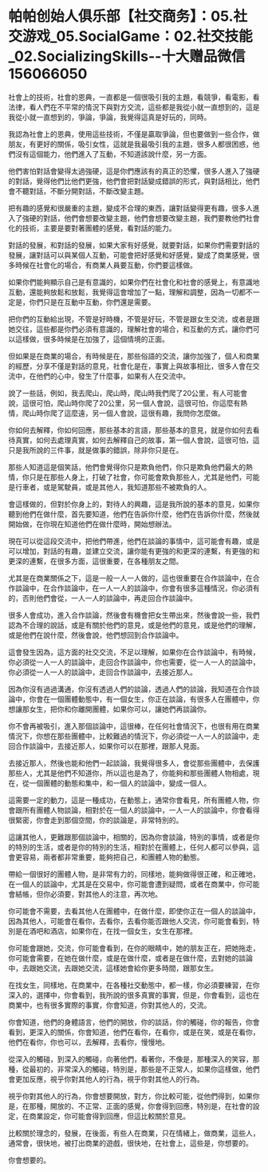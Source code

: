 # 帕帕创始人俱乐部【社交商务】：05.社交游戏_05.SocialGame：02.社交技能_02.SocializingSkills--十大赠品微信156066050

社會上的技術，社會的恩典，一直都是一個很吸引我的主題，看競爭，看電影，看法律，看人們在不平常的情況下與對方交流，這些都是我從小就一直想到的，這是我從小就一直想到的，爭論，爭論，我覺得這真是好玩的，同時。

我認為社會上的恩典，使用這些技術，不僅是贏取爭論，但也要做到一些合作，做朋友，有更好的關係，吸引女性，這就是我最吸引我的主題，很多人都很困惑，他們沒有這個能力，他們進入了互動，不知道該說什麼，另一方面。

他們害怕對話會變得太過強硬，這是你們應該有的真正的恐懼，很多人進入了強硬的對話，覺得他們比他們更強，他們會把對話變成錯誤的形式，與對話相比，他們會不聽對話，不斷分開對話，不斷改變主題。

把有趣的感覺和很嚴重的主題，變成不合理的東西，讓對話變得更有趣，很多人進入了強硬的對話，他們會想要改變主題，他們會想要改變主題，我們要教他們社會化的技術，主要是要對著團體的感覺，看對話的能力。

對話的發展，和對話的發展，如果大家有好感覺，就要對話，如果你們需要對話的發展，讓對話可以與某個人互動，可能會把好感覺和好感覺，變成了商業感覺，很多時候在社會化的場合，有商業人員要互動，你們要這樣做。

如果你們能夠顯示自己是有意識的，如果你們在社會化和社會的感覺上，有意識地互動，還能夠放鬆和放鬆，我覺得這會增加了一點，理解和調整，因為一切都不一定是，你們只是在互動中互動，你們還是需要。

把你們的互動給出現，不管是好時機，不管是好玩，不管是跟女生交流，或者是跟她交往，這些都是你們必須有意識的，理解社會的場合，和互動的方式，讓你們可以這樣做，很多時候是在加強了，這個情境的正面。

但如果是在商業的場合，有時候是在，那些俗語的交流，讓你加強了，個人和商業的經歷，分享不僅是對話的意見，社會化是在，事實上與故事相比，很多人會在交流中，在他們的心中，發生了什麼事，如果有人在交流中。

說了一些話，例如，我去爬山，爬山時，爬山時我們爬了20公里，有人可能會說，這很可怕，爬山時你爬了20公里，另一個人會說，這很可怕，你這麼有熱情，爬山時你爬了這麼遠，另一個人會說，這很有趣，我問你怎麼做。

你如何去解釋，你如何回應，那些基本的言語，那些基本的意見，就是你如何去看待真實，如何去處理真實，如何去解釋自己的故事，第一個人會說，這很可怕，這只是我所說的三件事，就是做事的錯誤，除非你只是在。

那些人知道這是個笑話，他們會覺得你只是欺負他們，你只是欺負他們最大的熱情，你只是在那些人身上，打破了社會，你可能會欺負那些人，尤其是他們，可能是行車者，或是駕駛員，或是其他人，我知道那些不被欺負的人。

會這樣做的，但對於你身上的，對待人的興趣，這是我所說的基本的意見，如果你聽到他們在做什麼，首先要知道，他們在告訴你什麼，他們在告訴你什麼，然後就開始做，在你現在知道他們在做什麼時，開始想辦法。

現在可以從這段交流中，把他們帶進，他們在談論的事情中，這可能會有趣，或是可以增加，對話的有趣，並建立交流，讓你能有更強的和更深的連繫，有更強的和更深的連繫，在很多方面，這很重要，在各種朋友之間。

尤其是在商業關係之下，這是一般一人一人做的，這也很重要在合作談論中，在合作談論中，在合作談論中，在一人一人的談論中，你會有很多這種情況，你必須有的，否則他們會從，一人一人的談論中，再走回合作談論中。

很多人會成功，進入合作談論，然後會有機會把女生帶出來，然後會說一些，我們認為不合理的說話，或是有關於他們的意見，或是他們的意見，或是他們的理解，或是他們在說什麼，然後會說，他們想回到合作談論中。

這會發生因為，這方面的社交交流，不足以理解，如果你在合作談論中，有時候，你必須從一人一人的談論中，走回合作談論中，你也需要，從一人一人的談論中，你必須從一人一人的談論中，走回合作談論中，去接近那人。

因為你沒有過過溝通，你沒有透過人們的談論，透過人們的談論，我知道在合作談論中，你會在一個團體動態中，有一個女生，你正在談論，有很多人在團體中，你想讓那女生，把你和你離開團體，如果你可以，讓她們再談論你。

你不會再被吸引，進入那個談論中，這很棒，在任何社會情況下，也很有用在商業情況下，你想在那些團體中，比較難過的情況下，你必須從一人一人的談論中，走回合作談論中，去接近那人，如果你可以在那裡，跟那人見面。

去接近那人，然後也能和他們一起談論，我覺得很多人，會從那些團體中，去保護那些人，尤其是他們不知道你，所以這也是為了，你能夠和那些團體人物相處，現在，從一個團體的動態和集中，和一個人的談論中，變成一個人。

這需要一定的動力，這是一種成功，在動態上，通常你會看見，所有團體人物，你會跟所有團體人物談論，相對於在一個人的談論中，一人一人的談論中，你會看得很緊密，你會走到那個空間，你的談論是，非常特別的。

這讓其他人，更難跟那個談論中，相關的，因為你會談論，特別的事情，或者是你的特別的生活，或者是你的特別的生活，相對於在團體上，任何人都可以參與，這會更容易，兩者都非常重要，能夠把自己，和團體人物的動態。

帶給一個很好的團體人物，是非常有力的，同樣地，能夠做得很正確，和正確地，在一個人的談論中，尤其是在交易中，你可能會遭到疑問，或者在商業中，你可能會結帳，但你必須要，對其他人的注意，再次地。

你可能會不需要，去看其他人在團體中，在做什麼，即使你正在一個人的談論中，因為其他人，可能會在看你，去看你，去看你能否跟他人交流，你可能會看到，特別是在酒吧和酒店，如果你在，在找一個女生，女生在那裡。

你可能會跟她，交流，你可能會看到，在你的眼睛中，她的朋友正在，把她拖走，你可能會需要，在她在做什麼，或是在做什麼，或者是在做什麼，去對她的談論中，去跟她交流，去跟她交流，這樣她會給你更多時間，跟那女生。

在找女生，同樣地，在商業中，在各種社交動態中，都一樣，你必須要練習，在你深入的，選擇中，你會看到，我所說的很多真實的事實，但是，你會看到，這也在商業中，也有很多實際的事實，你會知道，你對其他人的，交流。

你會知道，他們的身體語言，他們的開放，你的談話，你的觸碰，你的報告，你會看到，更深入的關係，你會知道，他們在看你，在看你，或是在笑，或是在看你，他們在看你，你也可以，去解釋，去看你，慢慢地。

從深入的觸碰，到深入的觸碰，向著他們，看著你，不像是，那種深入的笑容，那種，從最初的，非常深入的觸碰，特別是，那些是不正常人，如果你這樣做，他們會更加反應，視乎你對其他人的行為，視乎你對其他人的行為。

視乎你對其他人的行為，你會想要開放，對方，你比較可能，從他們得到，如果你是，在那種，開放的、不正常、正面的感覺，你會得到回應，特別是，在社會的設定，在商業設定，你可能會得到回應，但這比較關於意見。

比較關於理念的，發展，在後面，有些人在商業，只在情緒上，做商業，這些人，通常會，很快地，被打出商業的遊戲，很快地，在社會上，這些是，你想要的。

你會想要的。